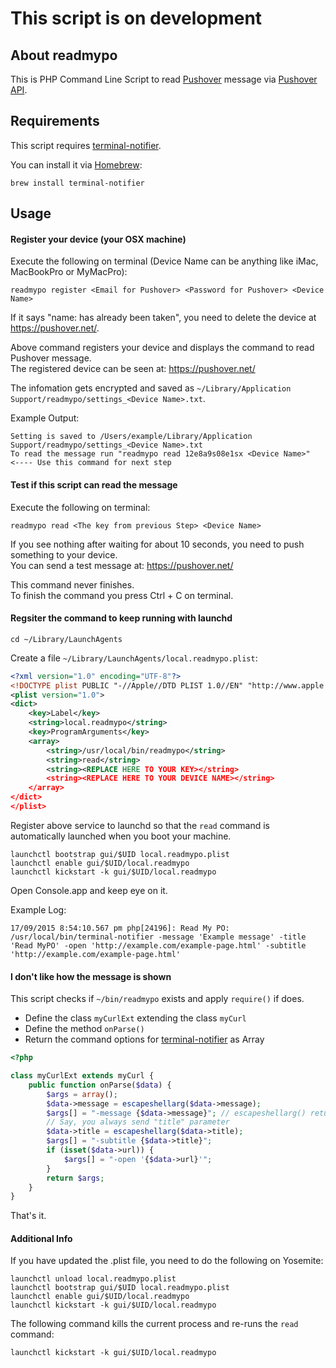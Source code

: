 # This script is on development

## About readmypo

This is PHP Command Line Script to read [Pushover](https://pushover.net/) message via [Pushover API](https://pushover.net/api/client).

## Requirements

This script requires [terminal-notifier](https://github.com/julienXX/terminal-notifier).

You can install it via [Homebrew](http://brew.sh/):
```
brew install terminal-notifier
```

## Usage

#### Register your device (your OSX machine)

Execute the following on terminal (Device Name can be anything like iMac, MacBookPro or MyMacPro):

```shell
readmypo register <Email for Pushover> <Password for Pushover> <Device Name>
```

If it says "name: has already been taken", you need to delete the device at https://pushover.net/.

Above command registers your device and displays the command to read Pushover message.  
The registered device can be seen at: https://pushover.net/

The infomation gets encrypted and saved as ```~/Library/Application Support/readmypo/settings_<Device Name>.txt```.

Example Output:

```shell
Setting is saved to /Users/example/Library/Application Support/readmypo/settings_<Device Name>.txt
To read the message run "readmypo read 12e8a9s08e1sx <Device Name>"   <---- Use this command for next step
```

#### Test if this script can read the message

Execute the following on terminal:

```shell
readmypo read <The key from previous Step> <Device Name>
```

If you see nothing after waiting for about 10 seconds, you need to push something to your device.  
You can send a test message at: https://pushover.net/

This command never finishes.  
To finish the command you press Ctrl + C on terminal.

#### Regsiter the command to keep running with launchd

```shell
cd ~/Library/LaunchAgents
```

Create a file ```~/Library/LaunchAgents/local.readmypo.plist```:

```xml
<?xml version="1.0" encoding="UTF-8"?>
<!DOCTYPE plist PUBLIC "-//Apple//DTD PLIST 1.0//EN" "http://www.apple.com/DTDs/PropertyList-1.0.dtd">
<plist version="1.0">
<dict>
    <key>Label</key>
    <string>local.readmypo</string>
    <key>ProgramArguments</key>
    <array>
        <string>/usr/local/bin/readmypo</string>
        <string>read</string>
        <string><REPLACE HERE TO YOUR KEY></string>
        <string><REPLACE HERE TO YOUR DEVICE NAME></string>
    </array>
</dict>
</plist>
```

Register above service to launchd so that the ```read``` command is automatically launched when you boot your machine.

```shell
launchctl bootstrap gui/$UID local.readmypo.plist
launchctl enable gui/$UID/local.readmypo
launchctl kickstart -k gui/$UID/local.readmypo
```

Open Console.app and keep eye on it.

Example Log:

```
17/09/2015 8:54:10.567 pm php[24196]: Read My PO: /usr/local/bin/terminal-notifier -message 'Example message' -title 'Read MyPO' -open 'http://example.com/example-page.html' -subtitle 'http://example.com/example-page.html'
```

#### I don't like how the message is shown

This script checks if ```~/bin/readmypo``` exists and apply ```require()``` if does.

- Define the class ```myCurlExt``` extending the class ```myCurl```
- Define the method ```onParse()```
- Return the command options for [terminal-notifier](https://github.com/julienXX/terminal-notifier) as Array

```php
<?php

class myCurlExt extends myCurl {
    public function onParse($data) {
        $args = array();
        $data->message = escapeshellarg($data->message);
        $args[] = "-message {$data->message}"; // escapeshellarg() returns like 'abc 123'
        // Say, you always send "title" parameter
        $data->title = escapeshellarg($data->title);
        $args[] = "-subtitle {$data->title}";
        if (isset($data->url)) {
            $args[] = "-open '{$data->url}'";
        }
        return $args;
    }
}
```

That's it.

#### Additional Info

If you have updated the .plist file, you need to do the following on Yosemite:

```shell
launchctl unload local.readmypo.plist
launchctl bootstrap gui/$UID local.readmypo.plist
launchctl enable gui/$UID/local.readmypo
launchctl kickstart -k gui/$UID/local.readmypo
```

The following command kills the current process and re-runs the ```read``` command:

```shell
launchctl kickstart -k gui/$UID/local.readmypo
```
